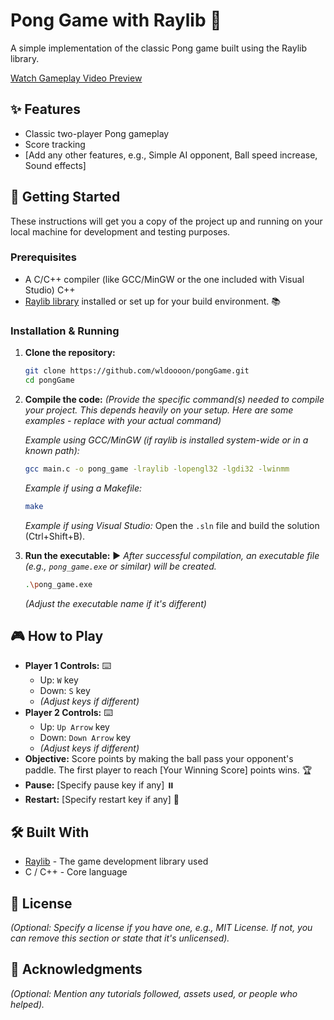 # Pong Game with Raylib 🏓

A simple implementation of the classic Pong game built using the Raylib library.

[Watch Gameplay Video Preview](background/preview.mp4)


## ✨ Features

*   Classic two-player Pong gameplay
*   Score tracking
*   [Add any other features, e.g., Simple AI opponent, Ball speed increase, Sound effects]

## 🚀 Getting Started

These instructions will get you a copy of the project up and running on your local machine for development and testing purposes.

### Prerequisites

*   A C/C++ compiler (like GCC/MinGW or the one included with Visual Studio)  C++
*   [Raylib library](https://github.com/raysan5/raylib) installed or set up for your build environment. 📚

### Installation & Running

1.  **Clone the repository:**
    ```bash
    git clone https://github.com/wldoooon/pongGame.git
    cd pongGame
    ```
2.  **Compile the code:**
    *(Provide the specific command(s) needed to compile your project. This depends heavily on your setup. Here are some examples - replace with your actual command)*

    *Example using GCC/MinGW (if raylib is installed system-wide or in a known path):*
    ```bash
    gcc main.c -o pong_game -lraylib -lopengl32 -lgdi32 -lwinmm
    ```
    *Example if using a Makefile:*
    ```bash
    make
    ```
    *Example if using Visual Studio:*
    Open the `.sln` file and build the solution (Ctrl+Shift+B).

3.  **Run the executable:** ▶️
    *After successful compilation, an executable file (e.g., `pong_game.exe` or similar) will be created.*
    ```bash
    .\pong_game.exe
    ```
    *(Adjust the executable name if it's different)*

## 🎮 How to Play

*   **Player 1 Controls:** ⌨️
    *   Up: `W` key
    *   Down: `S` key
    *   *(Adjust keys if different)*
*   **Player 2 Controls:** ⌨️
    *   Up: `Up Arrow` key
    *   Down: `Down Arrow` key
    *   *(Adjust keys if different)*
*   **Objective:** Score points by making the ball pass your opponent's paddle. The first player to reach [Your Winning Score] points wins. 🏆
*   **Pause:** [Specify pause key if any] ⏸️
*   **Restart:** [Specify restart key if any] 🔄

## 🛠️ Built With

*   [Raylib](https://www.raylib.com/) - The game development library used
*   C / C++ - Core language

## 📄 License

*(Optional: Specify a license if you have one, e.g., MIT License. If not, you can remove this section or state that it's unlicensed).*

## 🙏 Acknowledgments

*(Optional: Mention any tutorials followed, assets used, or people who helped).*